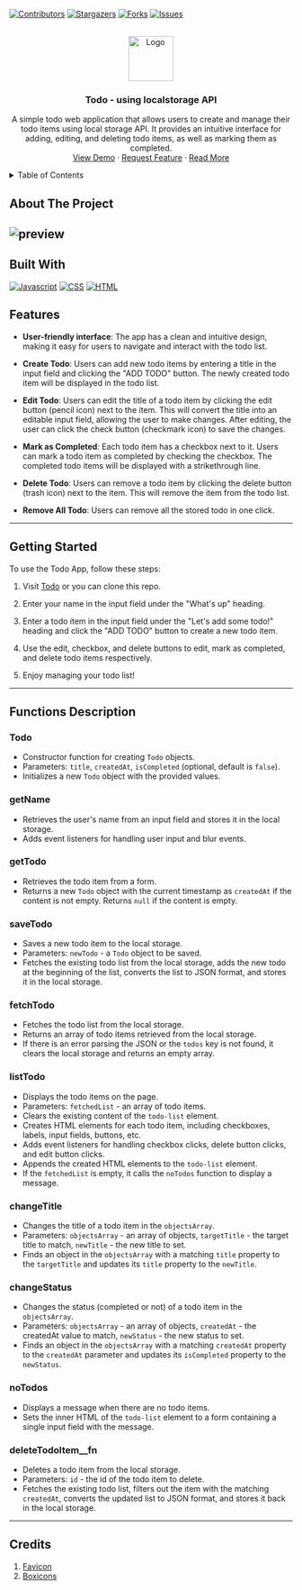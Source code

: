 [![Contributors][contributors-shield]][contributors-url]
[![Stargazers][stars-shield]][stars-url]
[![Forks][forks-shield]][forks-url]
[![Issues][issues-shield]][issues-url]



<!-- PROJECT LOGO -->
<br />
<div align="center">
  <a href="https://todo.thapatilak.com.np/">
    <img src="https://play-lh.googleusercontent.com/KNInXD9XRXJPXtWEGWvNf_MnT664xCO3yBr-KP9wmogIPplkyQcZLahhCmf3h1mtldmz" alt="Logo" width="80" height="80">
  </a>

<h3 align="center">Todo - using localstorage API</h3>

  <p align="center">
    A simple todo web application that allows users to create and manage their todo items using local storage API. It provides an intuitive interface for adding, editing, and deleting todo items, as well as marking them as completed.
    <br />
    <a href="https://todo.thapatilak.com.np/">View Demo</a>
    ·
    <a href="https://github.com/jrTilak/todo/issues">Request Feature</a>
    ·
    <a href="https://thapatilak.com.np/projects/...">Read More</a>
  </p>
</div>



<!-- TABLE OF CONTENTS -->
<details>
  <summary>Table of Contents</summary>
  <ol>
    <li>
      <a href="#about-the-project">About The Project</a> </li>
    <li><a href="#built-with">Built With</a></li>
    <li><a href="#features">Features</a></li>
    <li><a href="#getting-started">Getting Started</a></li>
    <li><a href="#functions-description">Functions Description</a></li>
    <li><a href="#credits">Credits</a></li>
  </ol>
</details>



<!-- ABOUT THE PROJECT -->
## About The Project

![preview](https://repository-images.githubusercontent.com/646800354/bf3c684f-54d9-4ea1-b86c-32865ba3fa21)
----

## Built With
[![Javascript][Javascript]][Javascript-url] [![CSS][CSS]][CSS-url] [![HTML][HTML]][HTML-url]

## Features

- **User-friendly interface**: The app has a clean and intuitive design, making it easy for users to navigate and interact with the todo list.

- **Create Todo**: Users can add new todo items by entering a title in the input field and clicking the "ADD TODO" button. The newly created todo item will be displayed in the todo list.

- **Edit Todo**: Users can edit the title of a todo item by clicking the edit button (pencil icon) next to the item. This will convert the title into an editable input field, allowing the user to make changes. After editing, the user can click the check button (checkmark icon) to save the changes.

- **Mark as Completed**: Each todo item has a checkbox next to it. Users can mark a todo item as completed by checking the checkbox. The completed todo items will be displayed with a strikethrough line.

- **Delete Todo**: Users can remove a todo item by clicking the delete button (trash icon) next to the item. This will remove the item from the todo list.
- **Remove All Todo**: Users can remove all the stored todo in one click.

---
## Getting Started

To use the Todo App, follow these steps:

1. Visit [Todo](https://todo.thapatilak.com.np/) or you can clone this repo.

3. Enter your name in the input field under the "What's up" heading.

4. Enter a todo item in the input field under the "Let's add some todo!" heading and click the "ADD TODO" button to create a new todo item.

5. Use the edit, checkbox, and delete buttons to edit, mark as completed, and delete todo items respectively.

6. Enjoy managing your todo list!

---
## Functions Description

### Todo
- Constructor function for creating `Todo` objects.
- Parameters: `title`, `createdAt`, `isCompleted` (optional, default is `false`).
- Initializes a new `Todo` object with the provided values.

### getName
- Retrieves the user's name from an input field and stores it in the local storage.
- Adds event listeners for handling user input and blur events.

### getTodo
- Retrieves the todo item from a form.
- Returns a new `Todo` object with the current timestamp as `createdAt` if the content is not empty. Returns `null` if the content is empty.

### saveTodo
- Saves a new todo item to the local storage.
- Parameters: `newTodo` - a `Todo` object to be saved.
- Fetches the existing todo list from the local storage, adds the new todo at the beginning of the list, converts the list to JSON format, and stores it in the local storage.

### fetchTodo
- Fetches the todo list from the local storage.
- Returns an array of todo items retrieved from the local storage.
- If there is an error parsing the JSON or the `todos` key is not found, it clears the local storage and returns an empty array.

### listTodo
- Displays the todo items on the page.
- Parameters: `fetchedList` - an array of todo items.
- Clears the existing content of the `todo-list` element.
- Creates HTML elements for each todo item, including checkboxes, labels, input fields, buttons, etc.
- Adds event listeners for handling checkbox clicks, delete button clicks, and edit button clicks.
- Appends the created HTML elements to the `todo-list` element.
- If the `fetchedList` is empty, it calls the `noTodos` function to display a message.

### changeTitle
- Changes the title of a todo item in the `objectsArray`.
- Parameters: `objectsArray` - an array of objects, `targetTitle` - the target title to match, `newTitle` - the new title to set.
- Finds an object in the `objectsArray` with a matching `title` property to the `targetTitle` and updates its `title` property to the `newTitle`.

### changeStatus
- Changes the status (completed or not) of a todo item in the `objectsArray`.
- Parameters: `objectsArray` - an array of objects, `createdAt` - the createdAt value to match, `newStatus` - the new status to set.
- Finds an object in the `objectsArray` with a matching `createdAt` property to the `createdAt` parameter and updates its `isCompleted` property to the `newStatus`.

### noTodos
- Displays a message when there are no todo items.
- Sets the inner HTML of the `todo-list` element to a form containing a single input field with the message.

### deleteTodoItem__fn
- Deletes a todo item from the local storage.
- Parameters: `id` - the id of the todo item to delete.
- Fetches the existing todo list, filters out the item with the matching `createdAt`, converts the updated list to JSON format, and stores it back in the local storage.

---
## Credits
1. [Favicon](https://play-lh.googleusercontent.com/KNInXD9XRXJPXtWEGWvNf_MnT664xCO3yBr-KP9wmogIPplkyQcZLahhCmf3h1mtldmz)
2. [Boxicons](https://boxicons.com/)

<!-- https://www.markdownguide.org/basic-syntax/#reference-style-links -->
[contributors-shield]: https://img.shields.io/github/contributors/jrtilak/todo.svg?style=for-the-badge
[contributors-url]: https://github.com/jrtilak/todo/graphs/contributors
[forks-shield]: https://img.shields.io/github/forks/jrtilak/todo.svg?style=for-the-badge
[forks-url]: https://github.com/jrtilak/todo/network/members
[stars-shield]: https://img.shields.io/github/stars/jrtilak/todo.svg?style=for-the-badge
[stars-url]: https://github.com/jrtilak/todo/stargazers
[issues-shield]: https://img.shields.io/github/issues/jrtilak/todo.svg?style=for-the-badge
[issues-url]: https://github.com/jrtilak/todo/issues
[Javascript]: https://img.shields.io/badge/javascript-%23323330.svg?style=for-the-badge&logo=javascript&logoColor=%23F7DF1E
[Javascript-url]: https://developer.mozilla.org/en-US/docs/Web/JavaScript
[CSS]: https://img.shields.io/badge/css3-%231572B6.svg?style=for-the-badge&logo=css3&logoColor=white
[CSS-url]: https://developer.mozilla.org/en-US/docs/Web/css
[HTML]: https://img.shields.io/badge/html5-%23E34F26.svg?style=for-the-badge&logo=html5&logoColor=white
[HTML-url]: https://developer.mozilla.org/en-US/docs/Web/html
[Node.js]: https://img.shields.io/badge/node.js-6DA55F?style=for-the-badge&logo=node.js&logoColor=white
[Node-url]: https://nodejs.org/en


